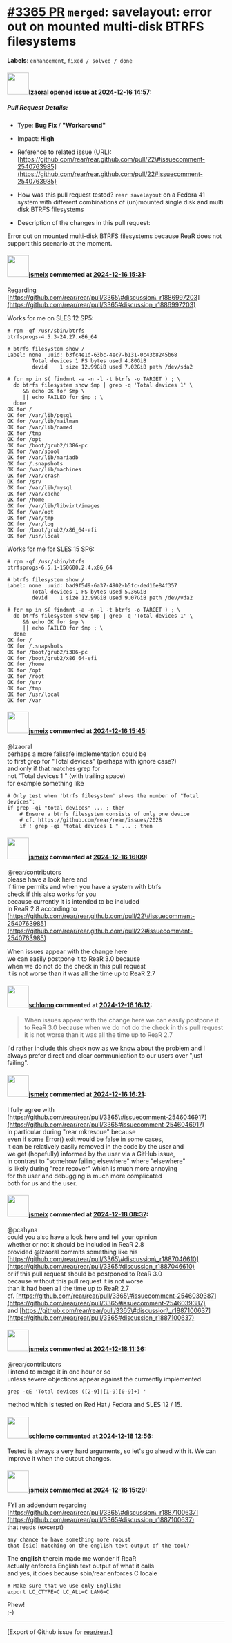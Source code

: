 [\#3365 PR](https://github.com/rear/rear/pull/3365) `merged`: savelayout: error out on mounted multi-disk BTRFS filesystems
===========================================================================================================================

**Labels**: `enhancement`, `fixed / solved / done`

#### <img src="https://avatars.githubusercontent.com/u/48823770?v=4" width="50">[lzaoral](https://github.com/lzaoral) opened issue at [2024-12-16 14:57](https://github.com/rear/rear/pull/3365):

##### Pull Request Details:

-   Type: **Bug Fix** / **"Workaround"**

-   Impact: **High**

-   Reference to related issue (URL):
    [https://github.com/rear/rear.github.com/pull/22\#issuecomment-2540763985](https://github.com/rear/rear.github.com/pull/22#issuecomment-2540763985)

-   How was this pull request tested? `rear savelayout` on a Fedora 41
    system with different combinations of (un)mounted single disk and
    multi disk BTRFS filesystems

-   Description of the changes in this pull request:

Error out on mounted multi-disk BTRFS filesystems because ReaR does not
support this scenario at the moment.

#### <img src="https://avatars.githubusercontent.com/u/1788608?u=925fc54e2ce01551392622446ece427f51e2f0ce&v=4" width="50">[jsmeix](https://github.com/jsmeix) commented at [2024-12-16 15:31](https://github.com/rear/rear/pull/3365#issuecomment-2545940363):

Regarding  
[https://github.com/rear/rear/pull/3365\#discussion\_r1886997203](https://github.com/rear/rear/pull/3365#discussion_r1886997203)

Works for me on SLES 12 SP5:

    # rpm -qf /usr/sbin/btrfs
    btrfsprogs-4.5.3-24.27.x86_64

    # btrfs filesystem show /
    Label: none  uuid: b3fc4e1d-63bc-4ec7-b131-0c43b8245b68
            Total devices 1 FS bytes used 4.80GiB
            devid    1 size 12.99GiB used 7.02GiB path /dev/sda2

    # for mp in $( findmnt -a -n -l -t btrfs -o TARGET ) ; \
      do btrfs filesystem show $mp | grep -q 'Total devices 1' \
         && echo OK for $mp \
         || echo FAILED for $mp ; \
      done
    OK for /
    OK for /var/lib/pgsql
    OK for /var/lib/mailman
    OK for /var/lib/named
    OK for /tmp
    OK for /opt
    OK for /boot/grub2/i386-pc
    OK for /var/spool
    OK for /var/lib/mariadb
    OK for /.snapshots
    OK for /var/lib/machines
    OK for /var/crash
    OK for /srv
    OK for /var/lib/mysql
    OK for /var/cache
    OK for /home
    OK for /var/lib/libvirt/images
    OK for /var/opt
    OK for /var/tmp
    OK for /var/log
    OK for /boot/grub2/x86_64-efi
    OK for /usr/local

Works for me for SLES 15 SP6:

    # rpm -qf /usr/sbin/btrfs
    btrfsprogs-6.5.1-150600.2.4.x86_64

    # btrfs filesystem show /
    Label: none  uuid: bad9f5d9-6a37-4902-b5fc-ded16e84f357
            Total devices 1 FS bytes used 5.36GiB
            devid    1 size 12.99GiB used 9.07GiB path /dev/vda2

    # for mp in $( findmnt -a -n -l -t btrfs -o TARGET ) ; \
      do btrfs filesystem show $mp | grep -q 'Total devices 1' \
         && echo OK for $mp \
         || echo FAILED for $mp ; \
      done
    OK for /
    OK for /.snapshots
    OK for /boot/grub2/i386-pc
    OK for /boot/grub2/x86_64-efi
    OK for /home
    OK for /opt
    OK for /root
    OK for /srv
    OK for /tmp
    OK for /usr/local
    OK for /var

#### <img src="https://avatars.githubusercontent.com/u/1788608?u=925fc54e2ce01551392622446ece427f51e2f0ce&v=4" width="50">[jsmeix](https://github.com/jsmeix) commented at [2024-12-16 15:45](https://github.com/rear/rear/pull/3365#issuecomment-2545976907):

@lzaoral  
perhaps a more failsafe implementation could be  
to first grep for "Total devices" (perhaps with ignore case?)  
and only if that matches grep for  
not "Total devices 1 " (with trailing space)  
for example something like

    # Only test when 'btrfs filesystem' shows the number of "Total devices":
    if grep -qi "total devices" ... ; then
        # Ensure a btrfs filesystem consists of only one device
        # cf. https://github.com/rear/rear/issues/2028
        if ! grep -qi "total devices 1 " ... ; then

#### <img src="https://avatars.githubusercontent.com/u/1788608?u=925fc54e2ce01551392622446ece427f51e2f0ce&v=4" width="50">[jsmeix](https://github.com/jsmeix) commented at [2024-12-16 16:09](https://github.com/rear/rear/pull/3365#issuecomment-2546039387):

@rear/contributors  
please have a look here and  
if time permits and when you have a system with btrfs  
check if this also works for you  
because currently it is intended to be included  
in ReaR 2.8 according to  
[https://github.com/rear/rear.github.com/pull/22\#issuecomment-2540763985](https://github.com/rear/rear.github.com/pull/22#issuecomment-2540763985)

When issues appear with the change here  
we can easily postpone it to ReaR 3.0 because  
when we do not do the check in this pull request  
it is not worse than it was all the time up to ReaR 2.7

#### <img src="https://avatars.githubusercontent.com/u/101384?v=4" width="50">[schlomo](https://github.com/schlomo) commented at [2024-12-16 16:12](https://github.com/rear/rear/pull/3365#issuecomment-2546046917):

> When issues appear with the change here we can easily postpone it to
> ReaR 3.0 because when we do not do the check in this pull request it
> is not worse than it was all the time up to ReaR 2.7

I'd rather include this check now as we know about the problem and I
always prefer direct and clear communication to our users over "just
failing".

#### <img src="https://avatars.githubusercontent.com/u/1788608?u=925fc54e2ce01551392622446ece427f51e2f0ce&v=4" width="50">[jsmeix](https://github.com/jsmeix) commented at [2024-12-16 16:21](https://github.com/rear/rear/pull/3365#issuecomment-2546066766):

I fully agree with  
[https://github.com/rear/rear/pull/3365\#issuecomment-2546046917](https://github.com/rear/rear/pull/3365#issuecomment-2546046917)  
in particular during "rear mkrescue" because  
even if some Error() exit would be false in some cases,  
it can be relatively easily removed in the code by the user and  
we get (hopefully) informed by the user via a GitHub issue,  
in contrast to "somehow failing elsewhere" where "elsewhere"  
is likely during "rear recover" which is much more annoying  
for the user and debugging is much more complicated  
both for us and the user.

#### <img src="https://avatars.githubusercontent.com/u/1788608?u=925fc54e2ce01551392622446ece427f51e2f0ce&v=4" width="50">[jsmeix](https://github.com/jsmeix) commented at [2024-12-18 08:37](https://github.com/rear/rear/pull/3365#issuecomment-2550690908):

@pcahyna  
could you also have a look here and tell your opinion  
whether or not it should be included in ReaR 2.8  
provided @lzaoral commits something like his  
[https://github.com/rear/rear/pull/3365\#discussion\_r1887046610](https://github.com/rear/rear/pull/3365#discussion_r1887046610)  
or if this pull request should be postponed to ReaR 3.0  
because without this pull request it is not worse  
than it had been all the time up to ReaR 2.7  
cf.
[https://github.com/rear/rear/pull/3365\#issuecomment-2546039387](https://github.com/rear/rear/pull/3365#issuecomment-2546039387)  
and
[https://github.com/rear/rear/pull/3365\#discussion\_r1887100637](https://github.com/rear/rear/pull/3365#discussion_r1887100637)

#### <img src="https://avatars.githubusercontent.com/u/1788608?u=925fc54e2ce01551392622446ece427f51e2f0ce&v=4" width="50">[jsmeix](https://github.com/jsmeix) commented at [2024-12-18 11:36](https://github.com/rear/rear/pull/3365#issuecomment-2551090931):

@rear/contributors  
I intend to merge it in one hour or so  
unless severe objections appear against the currrently implemented

    grep -qE 'Total devices ([2-9]|[1-9][0-9]+) '

method which is tested on Red Hat / Fedora and SLES 12 / 15.

#### <img src="https://avatars.githubusercontent.com/u/101384?v=4" width="50">[schlomo](https://github.com/schlomo) commented at [2024-12-18 12:56](https://github.com/rear/rear/pull/3365#issuecomment-2551256659):

Tested is always a very hard arguments, so let's go ahead with it. We
can improve it when the output changes.

#### <img src="https://avatars.githubusercontent.com/u/1788608?u=925fc54e2ce01551392622446ece427f51e2f0ce&v=4" width="50">[jsmeix](https://github.com/jsmeix) commented at [2024-12-18 15:29](https://github.com/rear/rear/pull/3365#issuecomment-2551620462):

FYI an addendum regarding  
[https://github.com/rear/rear/pull/3365\#discussion\_r1887100637](https://github.com/rear/rear/pull/3365#discussion_r1887100637)  
that reads (excerpt)

    any chance to have something more robust
    that [sic] matching on the english text output of the tool?

The **english** therein made me wonder if ReaR  
actually enforces English text output of what it calls  
and yes, it does because sbin/rear enforces C locale

    # Make sure that we use only English:
    export LC_CTYPE=C LC_ALL=C LANG=C

Phew!  
;-)

------------------------------------------------------------------------

\[Export of Github issue for
[rear/rear](https://github.com/rear/rear).\]
